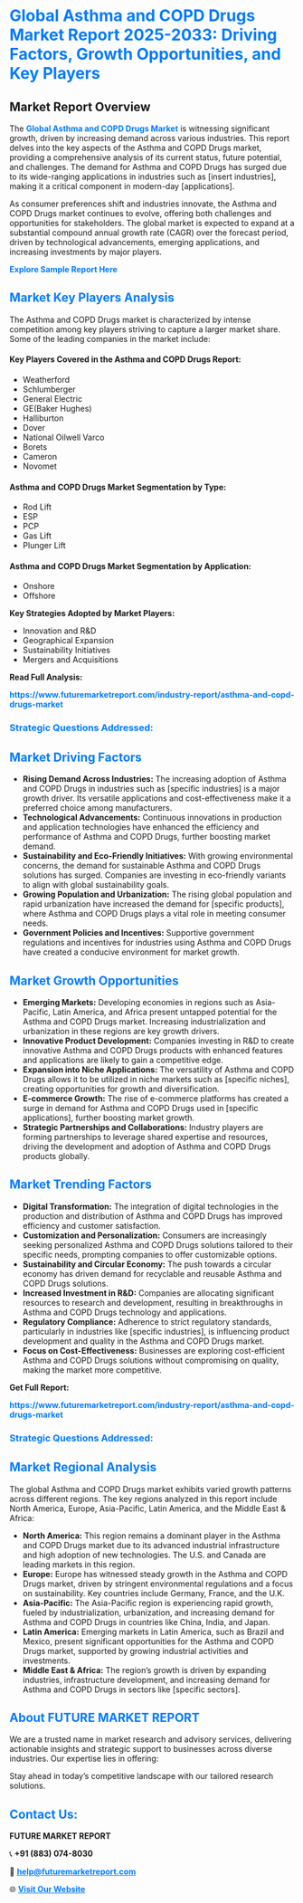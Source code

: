 <h1 style="color: #007BFF;">Global Asthma and COPD Drugs Market Report 2025-2033: Driving Factors, Growth Opportunities, and Key Players</h1>

<section id="overview">
<h2>Market Report Overview</h2>
<p>The <a href="https://www.futuremarketreport.com/industry-report/asthma-and-copd-drugs-market" style="color: #007BFF; text-decoration: none;"><strong>Global Asthma and COPD Drugs Market</strong></a> is witnessing significant growth, driven by increasing demand across various industries. This report delves into the key aspects of the Asthma and COPD Drugs market, providing a comprehensive analysis of its current status, future potential, and challenges. The demand for Asthma and COPD Drugs has surged due to its wide-ranging applications in industries such as [insert industries], making it a critical component in modern-day [applications].</p>
<p>As consumer preferences shift and industries innovate, the Asthma and COPD Drugs market continues to evolve, offering both challenges and opportunities for stakeholders. The global market is expected to expand at a substantial compound annual growth rate (CAGR) over the forecast period, driven by technological advancements, emerging applications, and increasing investments by major players.</p>
</section>

<section id="overview">
<p><a href="https://www.futuremarketreport.com/request-sample/reportId=36947" style="color: #007BFF; text-decoration: none;"><strong>Explore Sample Report Here</strong></a></p>
</section>

<section id="key-players">
<h2 style="color: #007BFF;">Market Key Players Analysis</h2>
<p>The Asthma and COPD Drugs market is characterized by intense competition among key players striving to capture a larger market share. Some of the leading companies in the market include:</p>
<h4>Key Players Covered in the Asthma and COPD Drugs Report:</h4>
<ul><li>Weatherford</li><li>Schlumberger</li><li>General Electric</li><li>GE(Baker Hughes)</li><li>Halliburton</li><li>Dover</li><li>National Oilwell Varco</li><li>Borets</li><li>Cameron</li><li>Novomet</li></ul>
<h4>Asthma and COPD Drugs Market Segmentation by Type:</h4>
<ul><li>Rod Lift</li><li>ESP</li><li>PCP</li><li>Gas Lift</li><li>Plunger Lift</li></ul>

<h4>Asthma and COPD Drugs Market Segmentation by Application:</h4>
<ul><li>Onshore</li><li>Offshore</li></ul>
<p><strong>Key Strategies Adopted by Market Players:</strong></p>
<ul>
<li>Innovation and R&D</li>
<li>Geographical Expansion</li>
<li>Sustainability Initiatives</li>
<li>Mergers and Acquisitions</li>
</ul>
</section>

<section>
<p><strong>Read Full Analysis: </strong></p><a href="https://www.futuremarketreport.com/industry-report/asthma-and-copd-drugs-market" style="color: #007BFF; text-decoration: none;"><strong>https://www.futuremarketreport.com/industry-report/asthma-and-copd-drugs-market</strong></a>
<h3 style="color: #007BFF;">Strategic Questions Addressed:</h3>
</section>

<section id="driving-factors">
<h2 style="color: #007BFF;">Market Driving Factors</h2>
<ul>
<li><strong>Rising Demand Across Industries:</strong> The increasing adoption of Asthma and COPD Drugs in industries such as [specific industries] is a major growth driver. Its versatile applications and cost-effectiveness make it a preferred choice among manufacturers.</li>
<li><strong>Technological Advancements:</strong> Continuous innovations in production and application technologies have enhanced the efficiency and performance of Asthma and COPD Drugs, further boosting market demand.</li>
<li><strong>Sustainability and Eco-Friendly Initiatives:</strong> With growing environmental concerns, the demand for sustainable Asthma and COPD Drugs solutions has surged. Companies are investing in eco-friendly variants to align with global sustainability goals.</li>
<li><strong>Growing Population and Urbanization:</strong> The rising global population and rapid urbanization have increased the demand for [specific products], where Asthma and COPD Drugs plays a vital role in meeting consumer needs.</li>
<li><strong>Government Policies and Incentives:</strong> Supportive government regulations and incentives for industries using Asthma and COPD Drugs have created a conducive environment for market growth.</li>
</ul>
</section>

<section id="growth-opportunities">
<h2 style="color: #007BFF;">Market Growth Opportunities</h2>
<ul>
<li><strong>Emerging Markets:</strong> Developing economies in regions such as Asia-Pacific, Latin America, and Africa present untapped potential for the Asthma and COPD Drugs market. Increasing industrialization and urbanization in these regions are key growth drivers.</li>
<li><strong>Innovative Product Development:</strong> Companies investing in R&D to create innovative Asthma and COPD Drugs products with enhanced features and applications are likely to gain a competitive edge.</li>
<li><strong>Expansion into Niche Applications:</strong> The versatility of Asthma and COPD Drugs allows it to be utilized in niche markets such as [specific niches], creating opportunities for growth and diversification.</li>
<li><strong>E-commerce Growth:</strong> The rise of e-commerce platforms has created a surge in demand for Asthma and COPD Drugs used in [specific applications], further boosting market growth.</li>
<li><strong>Strategic Partnerships and Collaborations:</strong> Industry players are forming partnerships to leverage shared expertise and resources, driving the development and adoption of Asthma and COPD Drugs products globally.</li>
</ul>
</section>

<section id="trending-factors">
<h2 style="color: #007BFF;">Market Trending Factors</h2>
<ul>
<li><strong>Digital Transformation:</strong> The integration of digital technologies in the production and distribution of Asthma and COPD Drugs has improved efficiency and customer satisfaction.</li>
<li><strong>Customization and Personalization:</strong> Consumers are increasingly seeking personalized Asthma and COPD Drugs solutions tailored to their specific needs, prompting companies to offer customizable options.</li>
<li><strong>Sustainability and Circular Economy:</strong> The push towards a circular economy has driven demand for recyclable and reusable Asthma and COPD Drugs solutions.</li>
<li><strong>Increased Investment in R&D:</strong> Companies are allocating significant resources to research and development, resulting in breakthroughs in Asthma and COPD Drugs technology and applications.</li>
<li><strong>Regulatory Compliance:</strong> Adherence to strict regulatory standards, particularly in industries like [specific industries], is influencing product development and quality in the Asthma and COPD Drugs market.</li>
<li><strong>Focus on Cost-Effectiveness:</strong> Businesses are exploring cost-efficient Asthma and COPD Drugs solutions without compromising on quality, making the market more competitive.</li>
</ul>
</section>

<section>
<p><strong>Get Full Report: </strong></p><a href="https://www.futuremarketreport.com/industry-report/asthma-and-copd-drugs-market" style="color: #007BFF; text-decoration: none;"><strong>https://www.futuremarketreport.com/industry-report/asthma-and-copd-drugs-market</strong></a>
<h3 style="color: #007BFF;">Strategic Questions Addressed:</h3>
</section>


<section id="regional-analysis">
<h2 style="color: #007BFF;">Market Regional Analysis</h2>
<p>The global Asthma and COPD Drugs market exhibits varied growth patterns across different regions. The key regions analyzed in this report include North America, Europe, Asia-Pacific, Latin America, and the Middle East & Africa:</p>
<ul>
<li><strong>North America:</strong> This region remains a dominant player in the Asthma and COPD Drugs market due to its advanced industrial infrastructure and high adoption of new technologies. The U.S. and Canada are leading markets in this region.</li>
<li><strong>Europe:</strong> Europe has witnessed steady growth in the Asthma and COPD Drugs market, driven by stringent environmental regulations and a focus on sustainability. Key countries include Germany, France, and the U.K.</li>
<li><strong>Asia-Pacific:</strong> The Asia-Pacific region is experiencing rapid growth, fueled by industrialization, urbanization, and increasing demand for Asthma and COPD Drugs in countries like China, India, and Japan.</li>
<li><strong>Latin America:</strong> Emerging markets in Latin America, such as Brazil and Mexico, present significant opportunities for the Asthma and COPD Drugs market, supported by growing industrial activities and investments.</li>
<li><strong>Middle East & Africa:</strong> The region’s growth is driven by expanding industries, infrastructure development, and increasing demand for Asthma and COPD Drugs in sectors like [specific sectors].</li>
</ul>
</section>

<footer>
<h2 style="color: #007BFF;">About FUTURE MARKET REPORT</h2>
<p>We are a trusted name in market research and advisory services, delivering actionable insights and strategic support to businesses across diverse industries. Our expertise lies in offering:</p>

<p>Stay ahead in today’s competitive landscape with our tailored research solutions.</p>

<h2 style="color: #007BFF;">Contact Us:</h2>
<p><strong>FUTURE MARKET REPORT</strong></p>
<p>📞 <strong>+91 (883) 074-8030</strong></p>
<p>📧 <strong><a href="mailto:help@futuremarketreport.com" style="color: #007BFF;">help@futuremarketreport.com</a></strong></p>
<p>🌐 <strong><a href="https://www.futuremarketreport.com/" style="color: #007BFF;">Visit Our Website</a></strong></p>
</footer>